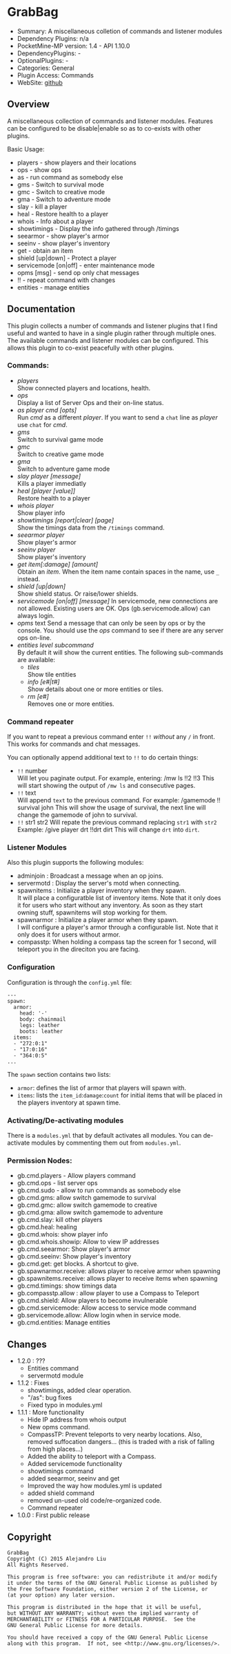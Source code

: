 GrabBag
=======

* Summary: A miscellaneous colletion of commands and listener modules
* Dependency Plugins: n/a
* PocketMine-MP version: 1.4 - API 1.10.0
* DependencyPlugins: -
* OptionalPlugins: -
* Categories: General
* Plugin Access: Commands
* WebSite: [github](https://github.com/alejandroliu/pocketmine-plugins/tree/master/GrabBag)

Overview
--------

A miscellaneous collection of commands and listener modules.  Features
can be configured to be disable|enable so as to co-exists with other
plugins.


Basic Usage:

* players - show players and their locations
* ops - show ops
* as - run command as somebody else
* gms - Switch to survival mode
* gmc - Switch to creative mode
* gma - Switch to adventure mode
* slay - kill a player
* heal - Restore health to a player
* whois - Info about a player
* showtimings - Display the info gathered through /timings
* seearmor - show player's armor
* seeinv - show player's inventory
* get - obtain an item
* shield [up|down] - Protect a player
* servicemode [on|off] - enter maintenance mode
* opms [msg] - send op only chat messages
* !! - repeat command with changes
* entities - manage entities

Documentation
-------------

This plugin collects a number of commands and listener plugins that I
find useful and wanted to have in a single plugin rather through
multiple ones.  The available commands and listener modules can be
configured.  This allows this plugin to co-exist peacefully with other
plugins.

### Commands:

* *players*  
  Show connected players and locations, health.
* *ops*  
  Display a list of Server Ops and their on-line status.
* *as* *player* *cmd* _[opts]_  
  Run *cmd* as a different *player*.  If you want to send a `chat`
  line as *player* use `chat` for *cmd*.
* *gms*  
  Switch to survival game mode
* *gmc*  
  Switch to creative game mode
* *gma*  
  Switch to adventure game mode
* *slay* *player* _[message]_  
  Kills a player immediatly
* *heal* _[player_ _[value]]_  
  Restore health to a player
* *whois* *player*  
  Show player info
* *showtimings* _[report|clear]_ _[page]_  
  Show the timings data from the `/timings` command.
* *seearmor* *player*  
  Show player's armor
* *seeinv* *player*  
  Show player's inventory
* *get* *item[:damage]* _[amount]_  
  Obtain an *item*.  When the item name contain spaces in the name,
  use `_` instead.
* *shield* _[up|down]_  
  Show shield status.  Or raise/lower shields.
* *servicemode* _[on|off]_  _[message]_
  In servicemode, new connections are not allowed.  Existing users are
  OK.  Ops (gb.servicemode.allow) can always login.
* *opms* text
  Send a message that can only be seen by ops or by the console.  You
  should use the *ops* command to see if there are any server ops
  on-line.
* *entities* _level_ _subcommand_  
  By default it will show the current entities.  The following
  sub-commands are available:
  * *tiles*  
    Show tile entities
  * *info* _[e#|t#]_  
    Show details about one or more entities or tiles.
  * *rm* _[e#]_  
    Removes one or more entities.

### Command repeater

If you want to repeat a previous command enter `!!` *without* any `/`
in front.  This works for commands and chat messages.

You can optionally append additional text to `!!` to do certain
things:

* `!!` number  
  Will let you paginate output.  For example, entering:
	/mw ls
	!!2
	!!3
  This will start showing the output of `/mw ls` and consecutive pages.
* `!!` text  
  Will append `text` to the previous command.  For example:
	/gamemode
	!! survival john
  This will show the usage of survival, the next line will change the
  gamemode of john to survival.
* `!!` str1 str2
  Will repate the previous command replacing `str1` with `str2`
  Example:
	/give player drt
	!!drt dirt
  This will change `drt` into `dirt`.

### Listener Modules

Also this plugin supports the following modules:

* adminjoin : Broadcast a message when an op joins.
* servermotd : Display the server's motd when connecting.
* spawnitems : Initialize a player inventory when they spawn.  
  It will place a configuratble list of inventory items.  Note that it
  only does it for users who start without any inventory.  As soon as
  they start owning stuff, spawnitems will stop working for them.
* spawnarmor : Initialize a player armor when they spawn.  
  I will configure a player's armor through a configurable list.  Note
  that it only does it for users without armor.
* compasstp: When holding a compass tap the screen for 1 second, will
  teleport you in the direciton you are facing.

### Configuration

Configuration is through the `config.yml` file:

	---
	spawn:
	  armor:
	    head: '-'
	    body: chainmail
	    legs: leather
	    boots: leather
	  items:
	  - "272:0:1"
	  - "17:0:16"
	  - "364:0:5"
	...

The `spawn` section contains two lists:

* `armor`: defines the list of armor that players will spawn with.
* `items`: lists the `item_id`:`damage`:`count` for initial items that
  will be placed in the players inventory at spawn time.

### Activating/De-activating modules

There is a `modules.yml` that by default activates all modules.  You
can de-activate modules by commenting them out from `modules.yml`.

### Permission Nodes:

* gb.cmd.players - Allow players command
* gb.cmd.ops - list server ops
* gb.cmd.sudo - allow to run commands as somebody else
* gb.cmd.gms: allow switch gamemode to survival
* gb.cmd.gmc: allow switch gamemode to creative
* gb.cmd.gma: allow switch gamemode to adventure
* gb.cmd.slay: kill other players
* gb.cmd.heal: healing
* gb.cmd.whois: show player info
* gb.cmd.whois.showip: Allow to view IP addresses
* gb.cmd.seearmor: Show player's armor
* gb.cmd.seeinv: Show player's inventory
* gb.cmd.get: get blocks.  A shortcut to give.
* gb.spawnarmor.receive: allows player to receive armor when spawning
* gb.spawnitems.receive: allows player to receive items when spawning
* gb.cmd.timings: show timings data
* gb.compasstp.allow : allow player to use a Compass to Teleport
* gb.cmd.shield: Allow players to become invulnerable
* gb.cmd.servicemode: Allow access to service mode command
* gb.servicemode.allow: Allow login when in service mode.
* gb.cmd.entities: Manage entities

Changes
-------

* 1.2.0 : ???
  * Entities command
  * servermotd module
* 1.1.2 : Fixes
  * showtimings, added clear operation.
  * "/as": bug fixes
  * Fixed typo in modules.yml
* 1.1.1 : More functionality
  * Hide IP address from whois output
  * New opms command.
  * CompassTP: Prevent teleports to very nearby locations.  Also,
    removed suffocation dangers...  (this is traded with a risk of
    falling from high places...)
  * Added the ability to teleport with a Compass.
  * Added servicemode functionality
  * showtimings command
  * added seearmor, seeinv and get
  * Improved the way how modules.yml is updated
  * added shield command
  * removed un-used old code/re-organized code.
  * Command repeater
* 1.0.0 : First public release

Copyright
---------

    GrabBag  
    Copyright (C) 2015 Alejandro Liu  
    All Rights Reserved.

    This program is free software: you can redistribute it and/or modify
    it under the terms of the GNU General Public License as published by
    the Free Software Foundation, either version 2 of the License, or
    (at your option) any later version.

    This program is distributed in the hope that it will be useful,
    but WITHOUT ANY WARRANTY; without even the implied warranty of
    MERCHANTABILITY or FITNESS FOR A PARTICULAR PURPOSE.  See the
    GNU General Public License for more details.

    You should have received a copy of the GNU General Public License
    along with this program.  If not, see <http://www.gnu.org/licenses/>.
